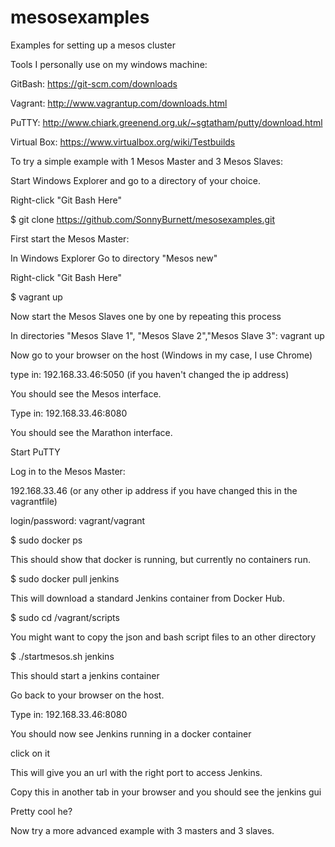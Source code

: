 # mesosexamples
Examples for setting up a mesos cluster

Tools I personally use on my windows machine:

GitBash: https://git-scm.com/downloads 

Vagrant: http://www.vagrantup.com/downloads.html 

PuTTY: http://www.chiark.greenend.org.uk/~sgtatham/putty/download.html 

Virtual Box: https://www.virtualbox.org/wiki/Testbuilds

To try a simple example with 1 Mesos Master and 3 Mesos Slaves:

Start Windows Explorer and go to a directory of your choice.

Right-click "Git Bash Here"

$ git clone https://github.com/SonnyBurnett/mesosexamples.git 

First start the Mesos Master:

In Windows Explorer Go to directory "Mesos new"

Right-click "Git Bash Here"

$ vagrant up

Now start the Mesos Slaves one by one by repeating this process

In directories "Mesos Slave 1", "Mesos Slave 2","Mesos Slave 3": vagrant up

Now go to your browser on the host (Windows in my case, I use Chrome)

type in: 192.168.33.46:5050 (if you haven't changed the ip address)

You should see the Mesos interface.

Type in: 192.168.33.46:8080

You should see the Marathon interface.

Start PuTTY

Log in to the Mesos Master:

192.168.33.46 (or any other ip address if you have changed this in the vagrantfile)

login/password: vagrant/vagrant

$ sudo docker ps

This should show that docker is running, but currently no containers run.

$ sudo docker pull jenkins

This will download a standard Jenkins container from Docker Hub.

$ sudo cd /vagrant/scripts

You might want to copy the json and bash script files to an other directory

$ ./startmesos.sh jenkins

This should start a jenkins container 

Go back to your browser on the host.

Type in: 192.168.33.46:8080

You should now see Jenkins running in a docker container

click on it

This will give you an url with the right port to access Jenkins.

Copy this in another tab in your browser and you should see the jenkins gui

Pretty cool he?

Now try a more advanced example with 3 masters and 3 slaves.